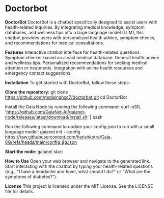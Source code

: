 # Doctorbot
**DoctorBot**
DoctorBot is a chatbot specifically designed to assist users with health-related inquiries. By integrating medical knowledge, symptom databases, and wellness tips into a large language model (LLM), this chatbot provides users with personalized health advice, symptom checks, and recommendations for medical consultations.

**Features**
Interactive chatbot interface for health-related questions.
Symptom checker based on a vast medical database.
General health advice and wellness tips.
Personalized recommendations for seeking medical attention or treatments.
Integration with online health resources and emergency contact suggestions.

**Installation**
To get started with DoctorBot, follow these steps:

**Clone the repository:**
git clone https://github.com/motisinghxc7/doctorbot.git
cd DoctorBot

Install the Gaia Node by running the following command:
curl -sSfL 'https://github.com/GaiaNet-AI/gaianet-node/releases/latest/download/install.sh' | bash

Run the following command to update your config.json to run with a small language model:
gaianet init --config https://raw.githubusercontent.com/harishkotra/Gaia-8G/refs/heads/main/config_8g.json

**Start the node:**
gaianet start

**How to Use**
Open your web browser and navigate to the generated link.
Start interacting with the chatbot by typing your health-related questions (e.g., "I have a headache and fever, what should I do?" or "What are the symptoms of diabetes?").

**License**
This project is licensed under the MIT License. See the LICENSE file for details.
